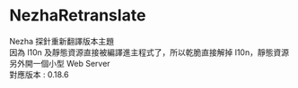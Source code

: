 # NezhaRetranslate
Nezha 探針重新翻譯版本主題  
因為 l10n 及靜態資源直接被編譯進主程式了，所以乾脆直接解掉 l10n，靜態資源另外開一個小型 Web Server  
對應版本 : 0.18.6
